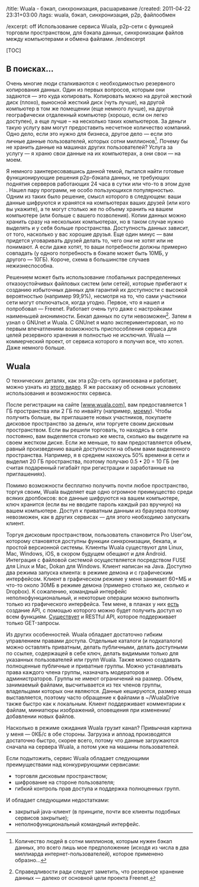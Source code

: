 /title: Wuala - бэкап, синхронизация, расшаривание
/created: 2011-04-22 23:31+03:00
/tags: wuala, бэкап, синхронизация, p2p, файлообмен

/excerpt: off
Использование сервиса Wuala, p2p-сети с функцией торговли
пространством, для бэкапа данных, синхронизации файлов между компьютерами и
обмена файлами.
/endexcerpt

[TOC]


## В поисках...

Очень многие люди сталкиваются с необходимостью резервного копирования
данных. Один из первых вопросов, которым они задаются — это куда
копировать. Копировать можно на другой жесткий диск (плохо), выносной
жесткий диск (чуть лучше), на другой компьютер в том же помещении (еще
немного лучше), на другой географически отдаленный компьютер (хорошо,
если он легко доступен), а еще лучше – на несколько таких
компьютеров. За деньги такую услугу вам могут предоставить несчетное
количество компаний. Одно дело, если это нужно для бизнеса, другое
дело — если это личные данные пользователей, которых сотни
миллионов[^1]. Почему бы не хранить данные на машинах других
пользователей? Услуга за услугу — я храню свои данные на их
компьютерах, а они свои — на моем.

Я немного заинтересовавшись данной темой, пытался найти готовые
функционирующие решения p2p-бэкапа данных, не требующих поднятия
серверов работающих 24 часа в сутки или что-то в этом духе . Нашел
пару программ, не особо пользующихся популярностью. Одним из таких
было решение, смысл которого в следующем: ваши данные шифруются и
хранятся на компьютерах ваших друзей (или кого вы укажите), а те могут
столько же по объему хранить на вашем компьютере (или больше с вашего
позволения). Копии данных можно хранить сразу на нескольких
компьютерах, но в таком случае нужно выделять и у себя больше
пространства. Доступность данных зависит, от того, насколько у вас
хорошие друзья. Еще один минус — вам придется уговаривать друзей
делать то, чего они не хотят или не понимают. А если даже хотят, то
ваши потребности должны примерно совпадать (у одного потребность в
бэкапе может быть 10МБ, у другого — 10ГБ). Короче, схема в большинстве
случаев нежизнеспособна.

Решением может быть использование глобальных распределенных
отказоустойчивых файловых систем (или сетей), которые прибегают к
созданию избыточных данных для гарантий их доступности с высокой
вероятностью (например 99,9%), несмотря на то, что сами участники сети
могут отключаться, когда угодно. Первое, что я нашел и попробовал —
Freenet. Работает очень туго даже с настройками наименьшей
анонимности. Бекап данных по сути невозможен[^2]. Затем я узнал о
GNUnet и Wuala. С GNUnet я мало экспериментировал, но по первым
впечатлениям возможность приспособления сервиса для целей резервного
хранения я полностью не исключил. Wuala — коммерческий проект, от
сервиса которого я получил все, что хотел. Даже немного больше.

[^1]: Количество людей в сотни миллионов, которым нужен бэкап данных,
это всего лишь мое предположение (исходя из числа в два миллиарда
интернет-пользователей), которое применено образно...
[^2]: Справедливости ради следует заметить, что резервное хранение
данных — далеко от основной цели проекта Freenet.


## Wuala

О технических деталях, как эта p2p-сеть организована и работает, можно
узнать из [этого видео]. Я же расскажу об основных условиях
использования и возможностях сервиса.

После регистрации на сайте [www.wuala.com], вам предоставляется 1 ГБ
пространства или 2 ГБ по инвайту (например, [моему]). Чтобы получить
больше, вы приглашаете новых участников, покупаете дисковое
пространство за деньги, или торгуете своим дисковым
пространством. Если вы решили торговать, то находясь в сети постоянно,
вам выделяется столько же места, сколько вы выделите на своем жестком
диске. Если же меньше, то вам предоставляется объем, равный
произведению вашей доступности на объем вами выделенного
пространства. Например, я в среднем нахожусь 50% времени в сети и
выделил 20 ГБ пространства, поэтому получаю 0.5 • 20 = 10 ГБ (не
считая подаренный гигабайт при регистрации и заработанные на
приглашениях).

Помимо возможности бесплатно получить почти любое пространство,
торгуя своим, Wuala выделяет еще одно огромное преимущество среди
всяких дропбоксов: все данные шифруются на вашем компьютере, ключ
хранится (если вы не вводите пароль каждый раз вручную) на вашем
компьютере. Доступ к приватным данным из браузера поэтому невозможен,
как в других сервисах — для этого необходимо запускать клиент.

Торгуя дисковым пространством, пользователь становится Pro User'ом,
которому становятся доступны функции синхронизации, бекапа, и простой
версионной системы. Клиенты Wuala существуют для Linux, Mac, Windows,
iOS, в скором будущем обещают и для Android. Интеграция с файловой
системой осуществляется посредством FUSE для Linux и Mac, Dokan для
Windows. Клиент написан на Java. Доступно два режима запуска клиента:
в режиме демона и с графическим интерфейсом. Клиент в графическом
режиме у меня занимает 60+МБ и что-то около 30МБ в режиме демона
(примерно столько же, сколько и Dropbox). К сожалению, командный
интерфейс неполнофункциональный, и некоторые операции можно выполнить
только из графического интерфейса. Тем мене, в планах у них [есть]
создание API, с помощью которого можно будет получить доступ ко всем
функциям. [Существует] и RESTful API, которое поддерживает только
GET-запросы.

Из других особенностей. Wuala обладает достаточно гибким управлением
правами доступа. Отдельные каталоги (и подкаталоги) можно оставлять
приватным, делать публичными, делать доступными по ссылке, содержащей
в себе ключ, делать видимыми только для указанных пользователей или
групп Wuala. Также можно создавать полноценные публичные и приватные
группы. Можно устанавливать права каждого члена группы, назначать
модераторов и администраторов. Группы не имеют ограничений на размер.
Объем, занимаемый файлами, высчитывается из тех членов группы,
владельцами которых они являются. Данные кешируются, размер кеша
выставляется, поэтому часто обращение к файлами в ~/WualaDrive также
быстро как к локальным. Клиент поддерживает комментарии к файлам,
миниатюры изображений, оповещения при изменении/добавлении новых
файлов.

Насколько в режиме ожидания Wuala грузит канал? Привычная картина у
меня — 0КБ/с в обе стороны. Загрузка и аплоад производятся достаточно
быстро, скорее всего, потому что данные загружаются сначала на сервера
Wuala, а потом уже на машины пользователей.

Если подытожить, сервис Wuala обладает следующими преимуществами
над конкурирующими сервисами:

  * торговля дисковым пространством;
  * шифрование на стороне пользователя;
  * гибкий контроль прав доступа и поддержка полноценных групп.

И обладает следующими недостатками:

  * закрытый java-клиент (в принципе, почти все клиенты подобных
    сервисов закрытые);
  * неполнофункциональный командный интерфейс.

[этого видео]: http://www.youtube.com/watch%3Fv%3D3xKZ4KGkQY8
[www.wuala.com]: http://www.wuala.com
[моему]: http://www.wuala.com/referral/ANKKPB4J3HH3BB6G77MB
[есть]: http://bugs.wuala.com/view.php%3Fid%3D2964
[Существует]: http://www.wuala.com/en/api

